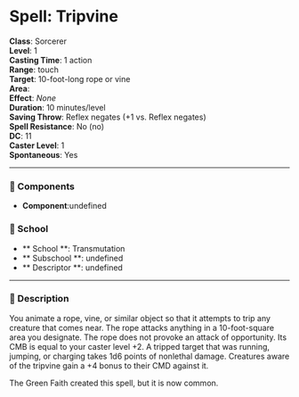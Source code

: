 
# Spell: Tripvine
**Class**: Sorcerer  
**Level**: 1  
**Casting Time**: 1 action  
**Range**: touch  
**Target**: 10-foot-long rope or vine  
**Area**:   
**Effect**: _None_  
**Duration**: 10 minutes/level  
**Saving Throw**: Reflex negates (+1 vs. Reflex negates)  
**Spell Resistance**: No (no)  
**DC**: 11  
**Caster Level**: 1  
**Spontaneous**: Yes

---

### 🔮 Components
- **Component**:undefined

### 🏫 School
- ** School **: Transmutation
- ** Subschool **: undefined
- ** Descriptor **: undefined
---

### 📜 Description
You animate a rope, vine, or similar object so that it attempts to trip any creature that comes near. The rope attacks anything in a 10-foot-square area you designate. The rope does not provoke an attack of opportunity. Its CMB is equal to your caster level +2. A tripped target that was running, jumping, or charging takes 1d6 points of nonlethal damage. Creatures aware of the tripvine gain a +4 bonus to their CMD against it.

The Green Faith created this spell, but it is now common.
